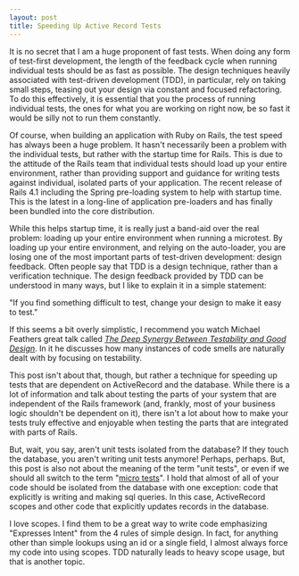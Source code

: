 ```yaml
---
layout: post
title: Speeding Up Active Record Tests
---
```


It is no secret that I am a huge proponent of fast tests. When doing any form of test-first development, the length of the feedback cycle when running individual tests should be as fast as possible. The design techniques heavily associated with test-driven development (TDD), in particular, rely on taking small steps, teasing out your design via constant and focused refactoring. To do this effectively, it is essential that you the process of running individual tests, the ones for what you are working on right now, be so fast it would be silly not to run them constantly.

Of course, when building an application with Ruby on Rails, the test speed has always been a huge problem. It hasn't necessarily been a problem with the individual tests, but rather with the startup time for Rails. This is due to the attitude of the Rails team that individual tests should load up your entire environment, rather than providing support and guidance for writing tests against individual, isolated parts of your application. The recent release of Rails 4.1 including the Spring pre-loading system to help with startup time. This is the latest in a long-line of application pre-loaders and has finally been bundled into the core distribution.

While this helps startup time, it is really just a band-aid over the real problem: loading up your entire environment when running a microtest. By loading up your entire environment, and relying on the auto-loader, you are losing one of the most important parts of test-driven development: design feedback. Often people say that TDD is a design technique, rather than a verification technique. The design feedback provided by TDD can be understood in many ways, but I like to explain it in a simple statement:

"If you find something difficult to test, change your design to make it easy to test."

If this seems a bit overly simplistic, I recommend you watch Michael Feathers great talk called *[The Deep Synergy Between Testability and Good Design](http://vimeo.com/15007792)*. In it he discusses how many instances of code smells are naturally dealt with by focusing on testability.

This post isn't about that, though, but rather a technique for speeding up tests that are dependent on ActiveRecord and the database. While there is a lot of information and talk about testing the parts of your system that are independent of the Rails framework (and, frankly, most of your business logic shouldn't be dependent on it), there isn't a lot about how to make your tests truly effective and enjoyable when testing the parts that are integrated with parts of Rails.

But, wait, you say, aren't unit tests isolated from the database? If they touch the database, you aren't writing unit tests anymore! Perhaps, perhaps. But, this post is also not about the meaning of the term "unit tests", or even if we should all switch to the term "[micro tests](http://anarchycreek.com/2009/05/20/theyre-called-microtests/)". I hold that almost of all of your code should be isolated from the database with one exception: code that explicitly is writing and making sql queries. In this case, ActiveRecord scopes and other code that explicitly updates records in the database.

I love scopes. I find them to be a great way to write code emphasizing "Expresses Intent" from the 4 rules of simple design. In fact, for anything other than simple lookups using an id or a single field, I almost always force my code into using scopes. TDD naturally leads to heavy scope usage, but that is another topic.




